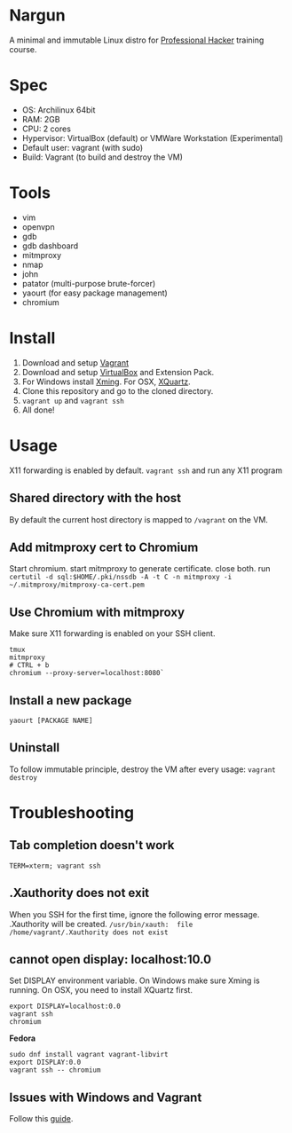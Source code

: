 # Nargun
A minimal and immutable Linux distro for [Professional Hacker](https://elttam.com.au/training) training course.

# Spec
* OS: Archilinux 64bit
* RAM: 2GB
* CPU: 2 cores
* Hypervisor: VirtualBox (default) or VMWare Workstation (Experimental)
* Default user: vagrant (with sudo)
* Build: Vagrant (to build and destroy the VM)

# Tools
* vim
* openvpn
* gdb
* gdb dashboard
* mitmproxy
* nmap
* john
* patator (multi-purpose brute-forcer)
* yaourt (for easy package management)
* chromium

# Install

1. Download and setup [Vagrant](https://www.vagrantup.com/)
2. Download and setup [VirtualBox](https://www.virtualbox.org/) and Extension Pack.
3. For Windows install [Xming](https://sourceforge.net/projects/xming/). For OSX, [XQuartz](https://www.xquartz.org/).
4. Clone this repository and go to the cloned directory.
5. `vagrant up` and `vagrant ssh`
6. All done!

# Usage
X11 forwarding is enabled by default. `vagrant ssh` and run any X11 program

## Shared directory with the host
By default the current host directory is mapped to `/vagrant` on the VM.

## Add mitmproxy cert to Chromium
Start chromium. start mitmproxy to generate certificate. close both.
run `certutil -d sql:$HOME/.pki/nssdb -A -t C -n mitmproxy -i ~/.mitmproxy/mitmproxy-ca-cert.pem`

## Use Chromium with mitmproxy
Make sure X11 forwarding is enabled on your SSH client.
```
tmux
mitmproxy
# CTRL + b
chromium --proxy-server=localhost:8080`
```

## Install a new package
`yaourt [PACKAGE NAME]`

## Uninstall
To follow immutable principle, destroy the VM after every usage:
`vagrant destroy`

# Troubleshooting
## Tab completion doesn't work
`TERM=xterm; vagrant ssh`

## .Xauthority does not exit
When you SSH for the first time, ignore the following error message.
.Xauthority will be created.
`/usr/bin/xauth:  file /home/vagrant/.Xauthority does not exist`

## cannot open display: localhost:10.0
Set DISPLAY environment variable. On Windows make sure Xming is running.
On OSX, you need to install XQuartz first.
```
export DISPLAY=localhost:0.0
vagrant ssh
chromium
```

**Fedora**
```
sudo dnf install vagrant vagrant-libvirt
export DISPLAY:0.0
vagrant ssh -- chromium
```

## Issues with Windows and Vagrant
Follow this [guide](https://www.swtestacademy.com/quick-start-vagrant-windows-10/).
